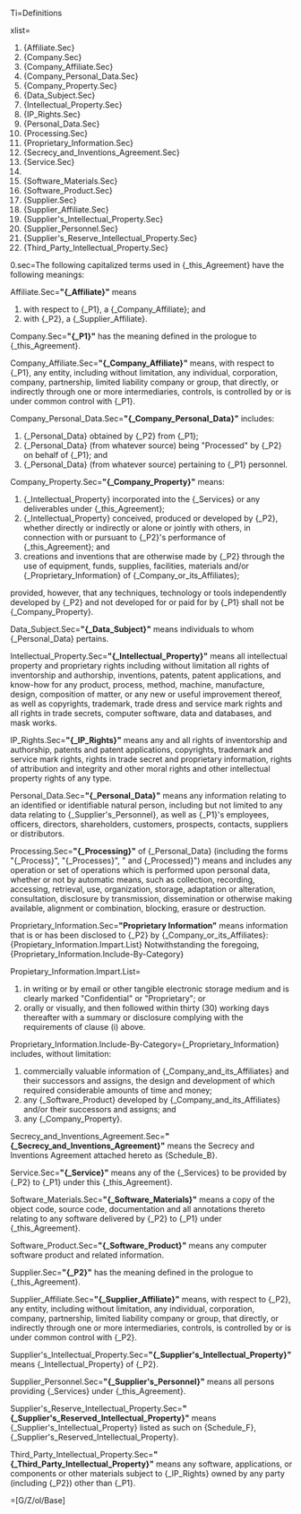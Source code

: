 Ti=Definitions

xlist=<ol><li>{Affiliate.Sec}<li>{Company.Sec}<li>{Company_Affiliate.Sec}<li>{Company_Personal_Data.Sec}<li>{Company_Property.Sec}<li>{Data_Subject.Sec}<li>{Intellectual_Property.Sec}<li>{IP_Rights.Sec}<li>{Personal_Data.Sec}<li>{Processing.Sec}<li>{Proprietary_Information.Sec}<li>{Secrecy_and_Inventions_Agreement.Sec}<li>{Service.Sec}<li><li>{Software_Materials.Sec}<li>{Software_Product.Sec}<li>{Supplier.Sec}<li>{Supplier_Affiliate.Sec}<li>{Supplier's_Intellectual_Property.Sec}<li>{Supplier_Personnel.Sec}<li>{Supplier's_Reserve_Intellectual_Property.Sec}<li>{Third_Party_Intellectual_Property.Sec}</ol>

0.sec=The following capitalized terms used in {_this_Agreement} have the following meanings:

Affiliate.Sec=<b>"{_Affiliate}"</b> means<ol><li>with respect to {_P1}, a {_Company_Affiliate}; and</li><li>with {_P2}, a {_Supplier_Affiliate}.</li></ol>

Company.Sec=<b>"{_P1}"</b> has the meaning defined in the prologue to {_this_Agreement}.

Company_Affiliate.Sec=<b>"{_Company_Affiliate}"</b> means, with respect to {_P1}, any entity, including without limitation, any individual, corporation, company, partnership, limited liability company or group, that directly, or indirectly through one or more intermediaries, controls, is controlled by or is under common control with {_P1}.

Company_Personal_Data.Sec=<b>"{_Company_Personal_Data}"</b> includes: <ol><li>{_Personal_Data} obtained by {_P2} from {_P1};</li><li>{_Personal_Data} (from whatever source) being "Processed" by {_P2} on behalf of {_P1}; and</li><li>{_Personal_Data} (from whatever source) pertaining to {_P1} personnel.</li></ol>

Company_Property.Sec=<b>"{_Company_Property}"</b> means: <ol><li>{_Intellectual_Property} incorporated into the {_Services} or any deliverables under {_this_Agreement};</li><li>{_Intellectual_Property} conceived, produced or developed by {_P2}, whether directly or indirectly or alone or jointly with others, in connection with or pursuant to {_P2}'s performance of {_this_Agreement}; and</li><li>creations and inventions that are otherwise made by {_P2} through the use of equipment, funds, supplies, facilities, materials and/or {_Proprietary_Information} of {_Company_or_its_Affiliates};</li></ol> provided, however, that any techniques, technology or tools independently developed by {_P2} and not developed for or paid for by {_P1} shall not be {_Company_Property}.

Data_Subject.Sec=<b>"{_Data_Subject}"</b> means individuals to whom {_Personal_Data} pertains.

Intellectual_Property.Sec=<b>"{_Intellectual_Property}"</b> means all intellectual property and proprietary rights including without limitation all rights of inventorship and authorship, inventions, patents, patent applications, and know-how for any product, process, method, machine, manufacture, design, composition of matter, or any new or useful improvement thereof, as well as copyrights, trademark, trade dress and service mark rights and all rights in trade secrets, computer software, data and databases, and mask works. 

IP_Rights.Sec=<b>"{_IP_Rights}"</b> means any and all rights of inventorship and authorship, patents and patent applications, copyrights, trademark and service mark rights, rights in trade secret and proprietary information, rights of attribution and integrity and other moral rights and other intellectual property rights of any type.

Personal_Data.Sec=<b>"{_Personal_Data}"</b> means any information relating to an identified or identifiable natural person, including but not limited to any data relating to {_Supplier's_Personnel}, as well as {_P1}'s employees, officers, directors, shareholders, customers, prospects, contacts, suppliers or distributors.

Processing.Sec=<b>"{_Processing}"</b> of {_Personal_Data} (including the forms "{_Process}", "{_Processes}", " and {_Processed}") means and includes any operation or set of operations which is performed upon personal data, whether or not by automatic means, such as collection, recording, accessing, retrieval, use, organization, storage, adaptation or alteration, consultation, disclosure by transmission, dissemination or otherwise making available, alignment or combination, blocking, erasure or destruction.

Proprietary_Information.Sec=<b>"Proprietary Information"</b> means information that is or has been disclosed to {_P2} by {_Company_or_its_Affiliates}: {Propietary_Information.Impart.List}  Notwithstanding the foregoing, {Proprietary_Information.Include-By-Category}

Propietary_Information.Impart.List=<ol><li>in writing or by email or other tangible electronic storage medium and is clearly marked "Confidential" or "Proprietary"; or</li><li>orally or visually, and then followed within thirty (30) working days thereafter with a summary or disclosure complying with the requirements of clause (i) above.</li></ol> 

Proprietary_Information.Include-By-Category={_Proprietary_Information} includes, without limitation: <ol><li>commercially valuable information of {_Company_and_its_Affiliates} and their successors and assigns, the design and development of which required considerable amounts of time and money;</li><li>any {_Software_Product} developed by {_Company_and_its_Affiliates} and/or their successors and assigns; and </li><li>any {_Company_Property}.</li></ol>

Secrecy_and_Inventions_Agreement.Sec=<b>"{_Secrecy_and_Inventions_Agreement}"</b> means the Secrecy and Inventions Agreement attached hereto as {Schedule_B}.


Service.Sec=<b>"{_Service}"</b> means any of the {_Services} to be provided by {_P2} to {_P1} under this {_this_Agreement}.

Software_Materials.Sec=<b>"{_Software_Materials}"</b> means a copy of the object code, source code, documentation and all annotations thereto relating to any software delivered by {_P2}  to {_P1} under {_this_Agreement}.

Software_Product.Sec=<b>"{_Software_Product}"</b> means any computer software product and related information.

Supplier.Sec=<b>"{_P2}"</b> has the meaning defined in the prologue to {_this_Agreement}.

Supplier_Affiliate.Sec=<b>"{_Supplier_Affiliate}"</b> means, with respect to {_P2}, any entity, including without limitation, any individual, corporation, company, partnership, limited liability company or group, that directly, or indirectly through one or more intermediaries, controls, is controlled by or is under common control with {_P2}.

Supplier's_Intellectual_Property.Sec=<b>"{_Supplier's_Intellectual_Property}"</b> means {_Intellectual_Property} of {_P2}.

Supplier_Personnel.Sec=<b>"{_Supplier's_Personnel}"</b> means all persons providing {_Services} under {_this_Agreement}.

Supplier's_Reserve_Intellectual_Property.Sec=<b>"{_Supplier's_Reserved_Intellectual_Property}"</b> means {_Supplier's_Intellectual_Property} listed as such on {Schedule_F}, {_Supplier's_Reserved_Intellectual_Property}.

Third_Party_Intellectual_Property.Sec=<b>"{_Third_Party_Intellectual_Property}"</b> means any software, applications, or components or other materials subject to {_IP_Rights} owned by any party (including {_P2}) other than {_P1}.

=[G/Z/ol/Base]
